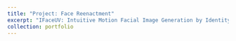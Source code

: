 ```yaml
---
title: "Project: Face Reenactment"
excerpt: "IFaceUV: Intuitive Motion Facial Image Generation by Identity Preservation via UV map <br/><img src='/images/IFaceUV_gif.gif'>"
collection: portfolio
---
```



